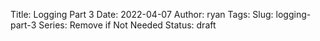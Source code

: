Title: Logging Part 3
Date: 2022-04-07
Author: ryan
Tags:
Slug: logging-part-3
Series: Remove if Not Needed
Status: draft
